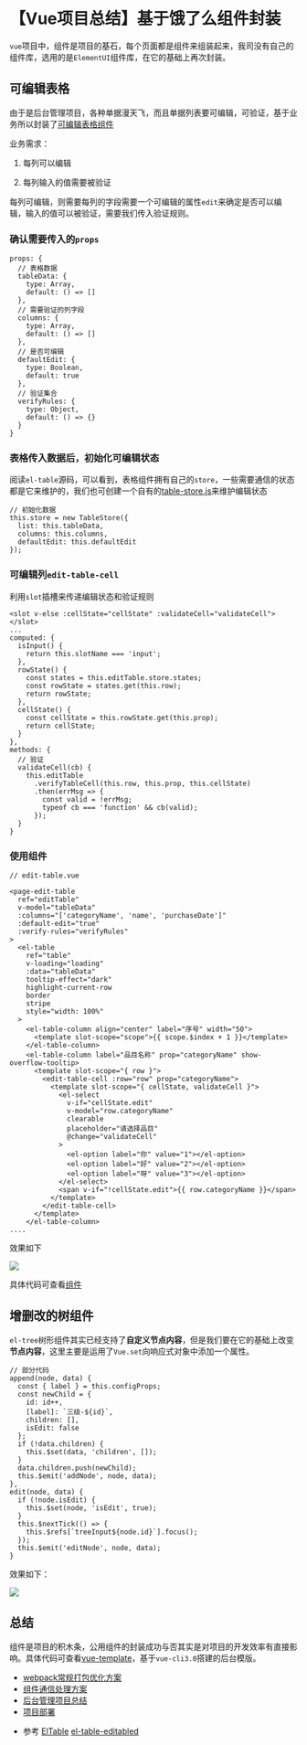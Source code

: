 # 【Vue项目总结】基于饿了么组件封装

`vue`项目中，组件是项目的基石，每个页面都是组件来组装起来，我司没有自己的组件库，选用的是`ElementUI`组件库，在它的基础上再次封装。

## 可编辑表格

由于是后台管理项目，各种单据漫天飞，而且单据列表要可编辑，可验证，基于业务所以封装了[可编辑表格组件](https://github.com/one-pupil/vue-template/blob/master/src/components/page-edit-table/index.vue)

业务需求：

1. 每列可以编辑

2. 每列输入的值需要被验证

每列可编辑，则需要每列的字段需要一个可编辑的属性`edit`来确定是否可以编辑，输入的值可以被验证，需要我们传入验证规则。

### 确认需要传入的`props`

```
props: {
  // 表格数据
  tableData: {
    type: Array,
    default: () => []
  },
  // 需要验证的列字段
  columns: {
    type: Array,
    default: () => []
  },
  // 是否可编辑
  defaultEdit: {
    type: Boolean,
    default: true
  },
  // 验证集合
  verifyRules: {
    type: Object,
    default: () => {}
  }
}
```

### 表格传入数据后，初始化可编辑状态

阅读`el-table`源码，可以看到，表格组件拥有自己的`store`，一些需要通信的状态都是它来维护的，我们也可创建一个自有的[table-store.js](https://github.com/one-pupil/vue-template/blob/master/src/components/page-edit-table/table-store.js)来维护编辑状态

```
// 初始化数据
this.store = new TableStore({
  list: this.tableData,
  columns: this.columns,
  defaultEdit: this.defaultEdit
});
```

### 可编辑列`edit-table-cell`

利用`slot`插槽来传递编辑状态和验证规则

```
<slot v-else :cellState="cellState" :validateCell="validateCell"></slot>
...
computed: {
  isInput() {
    return this.slotName === 'input';
  },
  rowState() {
    const states = this.editTable.store.states;
    const rowState = states.get(this.row);
    return rowState;
  },
  cellState() {
    const cellState = this.rowState.get(this.prop);
    return cellState;
  }
},
methods: {
  // 验证
  validateCell(cb) {
    this.editTable
      .verifyTableCell(this.row, this.prop, this.cellState)
      .then(errMsg => {
        const valid = !errMsg;
        typeof cb === 'function' && cb(valid);
      });
  }
}
```

### 使用组件

```
// edit-table.vue

<page-edit-table
  ref="editTable"
  v-model="tableData"
  :columns="['categoryName', 'name', 'purchaseDate']"
  :default-edit="true"
  :verify-rules="verifyRules"
>
  <el-table
    ref="table"
    v-loading="loading"
    :data="tableData"
    tooltip-effect="dark"
    highlight-current-row
    border
    stripe
    style="width: 100%"
  >
    <el-table-column align="center" label="序号" width="50">
      <template slot-scope="scope">{{ scope.$index + 1 }}</template>
    </el-table-column>
    <el-table-column label="品目名称" prop="categoryName" show-overflow-tooltip>
      <template slot-scope="{ row }">
        <edit-table-cell :row="row" prop="categoryName">
          <template slot-scope="{ cellState, validateCell }">
            <el-select
              v-if="cellState.edit"
              v-model="row.categoryName"
              clearable
              placeholder="请选择品目"
              @change="validateCell"
            >
              <el-option label="你" value="1"></el-option>
              <el-option label="好" value="2"></el-option>
              <el-option label="呀" value="3"></el-option>
            </el-select>
            <span v-if="!cellState.edit">{{ row.categoryName }}</span>
          </template>
        </edit-table-cell>
      </template>
    </el-table-column>
....    
```

效果如下

![](https://user-gold-cdn.xitu.io/2019/6/28/16b9d4008d95a734?w=1388&h=888&f=gif&s=538644)


具体代码可查看[组件](https://github.com/one-pupil/vue-template/blob/master/src/components/page-edit-table/index.vue)

## 增删改的树组件

`el-tree`树形组件其实已经支持了**自定义节点内容**，但是我们要在它的基础上改变**节点内容**，这里主要是运用了`Vue.set`向响应式对象中添加一个属性。

```
// 部分代码
append(node, data) {
  const { label } = this.configProps;
  const newChild = {
    id: id++,
    [label]: `三级-${id}`,
    children: [],
    isEdit: false
  };
  if (!data.children) {
    this.$set(data, 'children', []);
  }
  data.children.push(newChild);
  this.$emit('addNode', node, data);
},
edit(node, data) {
  if (!node.isEdit) {
    this.$set(node, 'isEdit', true);
  }
  this.$nextTick(() => {
    this.$refs[`treeInput${node.id}`].focus();
  });
  this.$emit('editNode', node, data);
}
```

效果如下：

![](https://user-gold-cdn.xitu.io/2019/6/28/16b9d46ce6de7ff8?w=1388&h=298&f=gif&s=233274)

## 总结

组件是项目的积木条，公用组件的封装成功与否其实是对项目的开发效率有直接影响。具体代码可查看[vue-template](https://github.com/one-pupil/vue-template)，基于`vue-cli3.0`搭建的后台模版。

- [webpack常规打包优化方案](/Note/webpack/webpack.md)
- [组件通信处理方案](/Note/vue/props.md)
- [后台管理项目总结](/Note/vue/http.md)
- [项目部署](/Note/vue/deploy.md)

* 参考
[ElTable](https://github.com/ElemeFE/element/blob/dev/packages/table/src/table.vue)
[el-table-editabled](https://github.com/code-farmer-i/el-table-editabled)